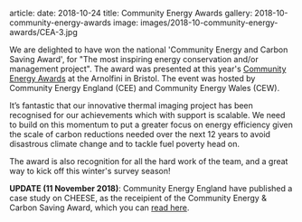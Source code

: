article:
date: 2018-10-24
title: Community Energy Awards
gallery: 2018-10-community-energy-awards
image: images/2018-10-community-energy-awards/CEA-3.jpg

We are delighted to have won the national 'Community Energy and Carbon Saving
Award', for "The most inspiring energy conservation and/or management project".
The award was presented at this year's [Community Energy
Awards](https://communityenergyengland.org/news/community-energy-awards) at the
Arnolfini in Bristol. The event was hosted by Community Energy England (CEE)
and Community Energy Wales (CEW).

It’s fantastic that our innovative thermal imaging project has been recognised
for our achievements which with support is scalable. We need to build on this
momentum to put a greater focus on energy efficiency given the scale of carbon
reductions needed over the next 12 years to avoid disastrous climate change and
to tackle fuel poverty head on.

The award is also recognition for all the hard work of the team, and a great
way to kick off this winter's survey season!

**UPDATE (11 November 2018)**: Community Energy England have published a case study
on CHEESE, as the receipient of the Community Energy & Carbon Saving Award,
which you can [read here](https://communityenergyengland.org/pages/c-h-e-e-s-e-2018-community-energy-carbon-saving-award-winner-case-study/).
